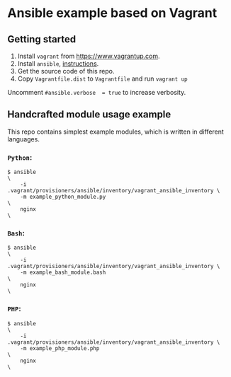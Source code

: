 # Ansible example based on Vagrant

Getting started
---------------

1. Install `vagrant` from https://www.vagrantup.com.
2. Install `ansible`, [instructions](http://docs.ansible.com/ansible/intro_installation.html#installing-the-control-machine).
3. Get the source code of this repo.
4. Copy `Vagrantfile.dist` to `Vagrantfile` and run `vagrant up`

Uncomment `#ansible.verbose  = true` to increase verbosity.

Handcrafted module usage example
--------------------------------

This repo contains simplest example modules, which is written in different languages.

### `Python`:

    $ ansible                                                                \
        -i .vagrant/provisioners/ansible/inventory/vagrant_ansible_inventory \
        -m example_python_module.py                                          \
        nginx                                                                \

### `Bash`:

    $ ansible                                                                \
        -i .vagrant/provisioners/ansible/inventory/vagrant_ansible_inventory \
        -m example_bash_module.bash                                          \
        nginx                                                                \

### `PHP`:

    $ ansible                                                                \
        -i .vagrant/provisioners/ansible/inventory/vagrant_ansible_inventory \
        -m example_php_module.php                                            \
        nginx                                                                \
